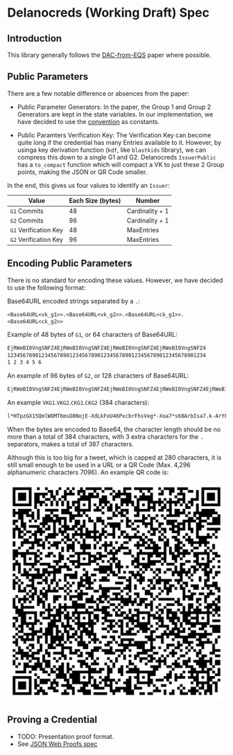 # Delanocreds (Working Draft) Spec

## Introduction

This library generally follows the [DAC-from-EQS](https://eprint.iacr.org/2022/680.pdf) paper where possible.

## Public Parameters

There are a few notable difference or absences from the paper:

- Public Parameter Generators: In the paper, the Group 1 and Group 2 Generators are kept in the state variables. In our implementation, we have decided to use the [convention](https://github.com/zcash/librustzcash/blob/6e0364cd42a2b3d2b958a54771ef51a8db79dd29/pairing/src/bls12_381/README.md#generators) as constants.

- Public Paramters Verification Key: The Verification Key can become quite long if the credential has many Entries available to it. However, by usinga key derivation function (`kdf`, like `blastkids` library), we can compress this down to a single G1 and G2. Delanocreds `IssuerPublic` has a `to_compact` function which will compact a VK to just these 2 Group points, making the JSON or QR Code smaller.

In the end, this gives us four values to identify an `Issuer`:

| Value                 | Each Size (bytes) | Number          |
| --------------------- | ----------------- | --------------- |
| `G1` Commits          | 48                | Cardinality + 1 |
| `G2` Commits          | 96                | Cardinality + 1 |
| `G1` Verification Key | 48                | MaxEntries      |
| `G2` Verification Key | 96                | MaxEntries      |

## Encoding Public Parameters

There is no standard for encoding these values. However, we have decided to use the following format:

Base64URL encoded strings separated by a `.`:

```text
<Base64URL<vk_g1>>.<Base64URL<vk_g2>>.<Base64URL<ck_g1>>.<Base64URL<ck_g2>>
```

Example of 48 bytes of `G1`, or 64 characters of Base64URL:

```md
EjRWeBI0VngSNFZ4EjRWeBI0VngSNFZ4EjRWeBI0VngSNFZ4EjRWeBI0VngSNFZ4
1234567890123456789012345678901234567890123456789012345678901234
1 2 3 4 5 6
```

An example of 96 bytes of `G2`, or 128 characters of Base64URL:

```md
EjRWeBI0VngSNFZ4EjRWeBI0VngSNFZ4EjRWeBI0VngSNFZ4EjRWeBI0VngSNFZ4EjRWeBI0VngSNFZ4EjRWeBI0VngSNFZ4EjRWeBI0VngSNFZ4EjRWeBI0VngSNFZ4
```

An example `VKG1`.`VKG2`.`CKG1`.`CKG2` (384 characters):

```md
l*HTpzGX15QmlWOMT6msD8NojE-XdLkFoU46PxcbrFhsVeg*-Xoa7*s68ArbIsa7.k-ArYFJxn2B9rNOgiCdPZVlr0NCZILYatdphu9x_UEkzTPESE5RdV-WsfQVdBCt-AkqisvCPCpEmCAUnLcUQUcbketT6QDsCtFELZHrj0XcLrAMmqAW779SAVsjBIb24.kJlLZzDrtzXUxtZKqTXVmXGyzMk6lhKc3xyoJ3K5yphAMY1tcDjGvFL6wrA48X9G.pYMbI5MW2Ht-64mR9mGR4XqnMiJTGlguVTG1k0NN-NqnaMtsv81gNVlAE4GfHoDuB_17GwbtvfzXabcl2Cjgkn2QEfyFlm55GrXLoH5b-\_xKgj4vGuBV50b2p7Mf-2x*
```

When the bytes are encoded to Base64, the character length should be no more than a total of 384 characters, with 3 extra characters for the `.` separators, makes a total of 387 characters.

Although this is too big for a tweet, which is capped at 280 characters, it is still small enough to be used in a URL or a QR Code (Max. 4,296 alphanumeric characters 7096). An example QR code is:

![Example QR Code](./public-params-qr-code.svg)

## Proving a Credential

- TODO: Presentation proof format.
- See [JSON Web Proofs spec](https://github.com/json-web-proofs/json-web-proofs)

